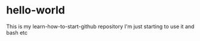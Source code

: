 # hello-world
This is my learn-how-to-start-github repository
I'm just starting to use it and bash etc
